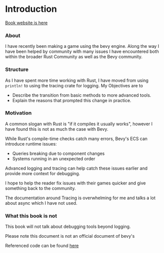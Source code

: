 # Introduction

[Book website is here](https://bevy-logging.github.io/)

### About
I have recently been making a game using the bevy engine.
Along the way I have been helped by community with many issues I have encountered both within the 
broader Rust Community as well as the Bevy community.


### Structure
As I have spent more time working with Rust, I have moved from using `println!` to using the tracing crate
for logging.
My Objectives are to
- Describe the transition from basic methods to more advanced tools.
- Explain the reasons that prompted this change in practice.




### Motivation
A common slogan with Rust is "if it compiles it usually works", 
however I have found this is not as much the case with Bevy.

While Rust's compile-time checks catch many errors, Bevy's ECS can introduce runtime issues:

- Queries breaking due to component changes
- Systems running in an unexpected order

Advanced logging and tracing can help catch these issues earlier and provide more context for debugging. 

I hope to help the reader fix issues with their games quicker and give something back to the community.

The documentation around Tracing is overwhelming for me and talks a lot about async which I have not used.



### What this book is not
This book will not talk about debugging tools beyond logging.

Please note this document is not an official document of bevy's

Referenced code can be found [here](https://github.com/bevy-logging/test_spiral)

